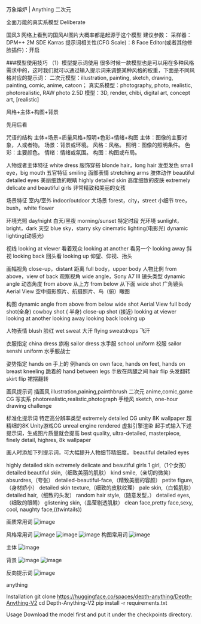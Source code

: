 
万象熔炉 | Anything 二次元

全面万能的真实系模型 Deliberate

国风3  网络上看到的国风AI图片大概率都是起源于这个模型
建议参数：
采样器：DPM++ 2M SDE Karras
提示词相关性(CFG Scale)：8
Face Editor(或者其他修脸插件)：开启

###模型使用技巧
（1）模型提示词使用
很多时候一款模型也是可以用在多种风格需求中的，这时我们就可以通过输入提示词来调整某种风格的权重，下面是不同风格对应的提示词：
二次元模型：illustration, painting, sketch, drawing, painting, comic, anime, catoon；
真实系模型：photography, photo, realistic, photorealistic, RAW photo
2.5D 模型：3D, render, chibi, digital art, concept art, [realistic]

风格+主体+构图+背景

先用后看

咒语的结构
主体+场景+质量风格+照明+色彩+情绪+构图
主体：图像的主要对象，人或者物。
场景：背景或环境。
风格：风格。
照明：图像的照明条件。
色彩：主要颜色。
情绪：情绪或氛围。
构图：构图或布局。

人物或者主体特征
white dress 服饰穿搭 blonde hair，long hair 发型发色 small eye，big mouth 五官特征 smiling 面部表情 stretching arms 肢体动作
beautiful detailed eyes 美丽细致的眼睛 highly detailed skin 高度细致的皮肤 extremely delicate and beautiful girls 非常精致和美丽的女孩

场景特征
室内/室外 indoor/outdoor 大场景 forest，city，street 小细节 tree，bush，white flower

环境光照
day/night 白天/黑夜 morning/sunset 特定时段
光环境 sunlight，bright，dark 天空 blue sky，starry sky cinematic lighting(电影光) dynamic lighting(动感光)

视线
looking at viewer 看着观众 looking at another 看另一个 looking away 斜视 looking back 回头看 looking up 仰望、仰视、抬头

画幅视角
close-up，distant 距离 full body，upper body 人物比例 from above，view of back 观察视角 wide angle，Sony A7 III 镜头类型 dynamic angle 动态角度
from above 从上方 from below 从下面 wide shot 广角镜头 Aerial View 空中摄影照片、航摄照片、鸟（俯）瞰图

构图
dynamic angle from above from below wide shot Aerial View full body shot(全身) cowboy shot ( 半身) close-up shot (接近) looking at viewer looking at another looking away looking back looking up

人物表情
blush 脸红 wet sweat 大汗 flying sweatdrops 飞汗

衣服指定
china dress 旗袍 sailor dress 水手服 school uniform 校服 sailor senshi uniform 水手服战士

姿势指定
hands on 手上的 例hands on own face, hands on feet, hands on breast kneeling 跪着的 hand between legs 手放在两腿之间 hair flip 头发翻转 skirt flip 裙摆翻转

画风提示词
插画风 illustration,paining,painthbrush 二次元 anime,comic,game CG 写实系 photorealistic,realistic,photograph 手绘风 sketch, one-hour drawing challenge

标准化提示词
特定高分辨率类型 extremely detailed CG unity 8K wallpaper 超精细的8K Unity游戏CG unreal engine rendered 虚拟引擎渲染 起手式输入下述提示词，生成图片质量就会提高 best quality, ultra-detailed, masterpiece, finely detail, highres, 8k wallpaper

画人时添加下列提示词，可大幅提升人物细节精细度。 beautiful detailed eyes

highly detailed skin extremely delicate and beautiful girls 1 girl,（1个女孩） detailed beautiful skin,（细致美丽的肌肤） kind smile,（亲切的微笑） absurdres,（夸张） detailed-beautiful-face,（精致美丽的容颜） petite figure,（身材娇小） detailed skin texture,（细致的皮肤纹理） pale skin,（白皙肌肤） detailed hair,（细致的头发） random hair style,（随意发型，） detailed eyes,（细致的眼睛） glistening skin,（晶莹剔透肌肤） clean face,pretty face,sexy, cool, naughty face,((twintails))

画质常用词
![image](https://github.com/user-attachments/assets/2cf7c008-6528-4efc-9e9d-6ac7b0fb421f)

风格常用词
![image](https://github.com/user-attachments/assets/93cf8eb9-fe36-4d00-8962-2547f5b2df87)
![image](https://github.com/user-attachments/assets/8801d786-ced4-4740-9560-2cc9501c55d1)
![image](https://github.com/user-attachments/assets/4d87f276-d110-4945-8ac1-05f4215c8105)
构图常用词
![image](https://github.com/user-attachments/assets/cbbae22e-3d13-4552-bd9d-bb18f6a7d0b2)

主体
![image](https://github.com/user-attachments/assets/db1d717a-ff9f-4930-92bc-cfa00ffd90ba)

背景
![image](https://github.com/user-attachments/assets/0d8592b3-9465-4a1d-81b3-d99325a89f56)
![image](https://github.com/user-attachments/assets/f5effc68-0b83-4588-8f8b-f0e08b3293f4)

反向提示词
![image](https://github.com/user-attachments/assets/14de4654-07a8-4eec-ae95-6f4a364825ec)


anything

Installation
git clone https://huggingface.co/spaces/depth-anything/Depth-Anything-V2
cd Depth-Anything-V2
pip install -r requirements.txt

Usage
Download the model first and put it under the checkpoints directory.
